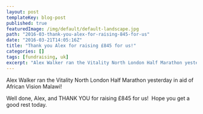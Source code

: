 ```yaml
---
layout: post
templateKey: blog-post
published: true
featuredImage: /img/default/default-landscape.jpg
path: "2016-03-thank-you-alex-for-raising-845-for-us"
date: "2016-03-21T14:05:16Z"
title: "Thank you Alex for raising £845 for us!"
categories: []
tags: [fundraising, uk]
excerpt: "Alex Walker ran the Vitality North London Half Marathon yesterday in aid of African Vision Malawi..."
---
```


Alex Walker ran the Vitality North London Half Marathon yesterday in aid of African Vision Malawi!

Well done, Alex, and THANK YOU for raising £845 for us!  Hope you get a good rest today.
